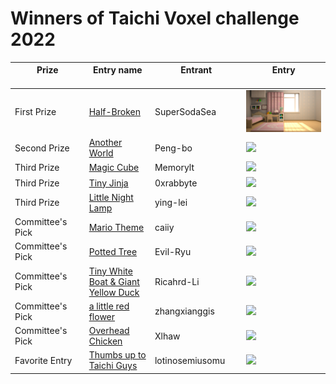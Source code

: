 # Winners of Taichi Voxel challenge 2022

|Prize <img width=300/>     | Entry name<img width=300/>                           |Entrant  <img width=300/>         | Entry  <img width=800/>                                            |
| ---------- | ----------------------------------- | --------------- | -------------------------------------------------- |
|     First Prize     | [Half-Broken](https://github.com/taichi-dev/voxel-challenge/issues/11#issuecomment-1129623196)                       | SuperSodaSea    | <img src="https://raw.githubusercontent.com/SuperSodaSea/voxel-challenge-alpha/main/half_broken.jpg" >|
|     Second Prize     | [Another World](https://github.com/taichi-dev/voxel-challenge/issues/11#issuecomment-1129544558)                       | Peng-bo         | <img src="https://user-images.githubusercontent.com/13476260/168955511-83b8ee38-a616-47c4-a880-1eb39d47ede7.jpg" >|
|    Third Prize     | [Magic Cube](https://github.com/taichi-dev/voxel-challenge/issues/11#issuecomment-1121367246)                          | Memorylt        | <img src="https://user-images.githubusercontent.com/95413219/167455557-c68e56d3-aee8-4c4b-91e6-36f72a9fd023.jpg">   |
|     Third Prize    | [Tiny Jinja](https://github.com/taichi-dev/voxel-challenge/issues/11#issuecomment-1114682879)                          | 0xrabbyte       | <img src="https://camo.githubusercontent.com/f679e5930c9f5b8855d1951ed88b011997b1213afcd594311afbbf38f2d078c2/68747470733a2f2f73322e6c6f6c692e6e65742f323032322f30352f30322f78314a7035415a434b5461585038442e6a7067">  |
|     Third Prize | [Little Night Lamp](https://github.com/taichi-dev/voxel-challenge/issues/11#issuecomment-1128607967)                   | ying-lei        | <img src="https://user-images.githubusercontent.com/6155447/168772959-4ee275a0-4a67-4fa2-bc75-7473ed7da01c.jpg"> |
| Committee's Pick   | [Mario Theme](https://github.com/taichi-dev/voxel-challenge/issues/11#issuecomment-1120215816)                         | caiiy           | <img src="https://user-images.githubusercontent.com/62012000/167257414-d2f1ef71-4947-469c-9616-e66063eabc5f.jpg"> |
| Committee's Pick     |[Potted Tree](https://github.com/taichi-dev/voxel-challenge/issues/11#issuecomment-1120155575)                         | Evil-Ryu        | <img src="https://user-images.githubusercontent.com/5989112/167243838-935db835-298b-4b06-9a26-e46906a0505d.jpg" >  |
| Committee's Pick     | [Tiny White Boat & Giant Yellow Duck](https://github.com/taichi-dev/voxel-challenge/issues/11#issuecomment-1126899981) | Ricahrd-Li      | <img src="https://user-images.githubusercontent.com/47491676/168467305-68160677-6038-4e1d-8f5a-a56a2265bc0d.jpg" > |
| Committee's Pick     | [a little red flower](https://github.com/taichi-dev/voxel-challenge/issues/11#issuecomment-1126975334)                 | zhangxianggis   | <img src="https://user-images.githubusercontent.com/10293779/168483636-be34607c-5414-4fc4-9156-ae14ce8cd2ef.jpg" > |
| Committee's Pick     | [Overhead Chicken](https://github.com/taichi-dev/voxel-challenge/issues/11#issuecomment-1127009876)                    | Xlhaw           | <img src="https://user-images.githubusercontent.com/28912944/168490824-29854df0-1c25-4575-b551-807ffe7afe45.png"> |
| Favorite Entry | [Thumbs up to Taichi Guys](https://github.com/taichi-dev/voxel-challenge/issues/11#issuecomment-1128776985)            | lotinosemiusomu | <img src="https://user-images.githubusercontent.com/105546055/168804427-1e653d2b-0882-4b10-ad05-1bbd76411224.jpg" > |

